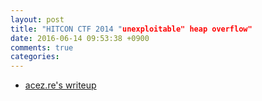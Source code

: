 ```yaml
---
layout: post
title: "HITCON CTF 2014 "unexploitable" heap overflow"
date: 2016-06-14 09:53:38 +0900
comments: true
categories: 
---
```


* [acez.re's writeup](http://acez.re/ctf-writeup-hitcon-ctf-2014-stkof-or-modern-heap-overflow/)
